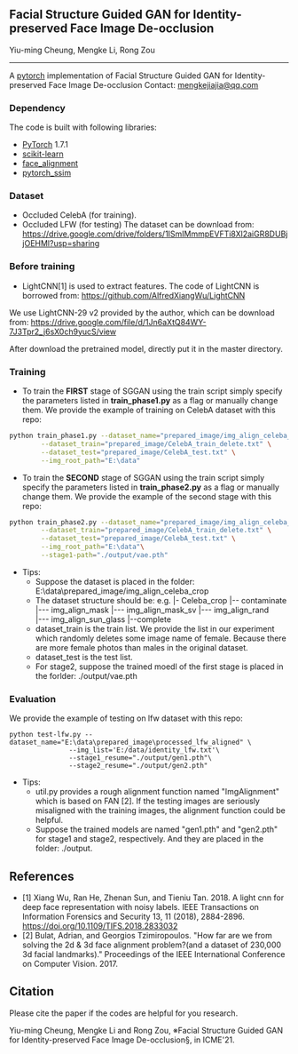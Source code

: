 ## Facial Structure Guided GAN for Identity-preserved Face Image De-occlusion
Yiu-ming Cheung, Mengke Li, Rong Zou
_________________
A [pytorch](http://pytorch.org/) implementation of Facial Structure Guided GAN for Identity-preserved Face Image De-occlusion
Contact: mengkejiajia@qq.com


### Dependency

The code is built with following libraries:

- [PyTorch](https://pytorch.org/) 1.7.1
- [scikit-learn](https://scikit-learn.org/stable/)
- [face_alignment](https://github.com/1adrianb/face-alignment)
- [pytorch_ssim](https://github.com/Po-Hsun-Su/pytorch-ssim/tree/master/pytorch_ssim)


### Dataset

- Occluded CelebA (for training).
- Occluded LFW (for testing) 
The dataset can be download from:
https://drive.google.com/drive/folders/1ISmIMmmpEVFTi8Xl2aiGR8DUBjjOEHMl?usp=sharing

### Before training

- LightCNN[1] is used to extract features. The code of LightCNN is borrowed from:
https://github.com/AlfredXiangWu/LightCNN

We use LightCNN-29 v2 provided by the author, which can be download from:
https://drive.google.com/file/d/1Jn6aXtQ84WY-7J3Tpr2_j6sX0ch9yucS/view

After download the pretrained model, directly put it in the master directory.

### Training 

- To train the **FIRST** stage of SGGAN using the train script simply specify the parameters listed in **train_phase1.py** as a flag or manually change them.
We provide the example of training on CelebA dataset with this repo:
```bash
python train_phase1.py --dataset_name="prepared_image/img_align_celeba_crop" \
		--dataset_train="prepared_image/CelebA_train_delete.txt" \
		--dataset_test="prepared_image/CelebA_test.txt" \
		--img_root_path="E:\data"
```


- To train the **SECOND** stage of SGGAN using the train script simply specify the parameters listed in **train_phase2.py** as a flag or manually change them.
We provide the example of the second stage with this repo:
```bash
python train_phase2.py --dataset_name="prepared_image/img_align_celeba_crop" \
		--dataset_train="prepared_image/CelebA_train_delete.txt" \
		--dataset_test="prepared_image/CelebA_test.txt" \
		--img_root_path="E:\data"\
		--stage1-path="./output/vae.pth"	
```

- Tips:
	- Suppose the dataset is placed in the folder: E:\data\prepared_image/img_align_celeba_crop
	- The dataset structure should be:
	e.g.
	|- Celeba_crop
	|-- contaminate
	|--- img_align_mask
	|---  img_align_mask_sv
	|---  img_align_rand	
	|---  img_align_sun_glass
	|--complete
	- dataset_train is the train list. We provide the list in our experiment which randomly deletes some image name of female. Because there are more female photos than males in the original dataset.
	- dataset_test is the test list. 
	- For stage2, suppose the trained moedl of the first stage is placed in the forlder: ./output/vae.pth
	
### Evaluation
We provide the example of testing on lfw dataset with this repo:
```
python test-lfw.py --dataset_name="E:\data\prepared_image\processed_lfw_aligned" \
			   --img_list='E:/data/identity_lfw.txt'\
			   --stage1_resume="./output/gen1.pth"\
			   --stage2_resume="./output/gen2.pth"
```

- Tips:
	- util.py provides a rough alignment function named "ImgAlignment" which is based on FAN [2]. If the testing images are seriously misaligned with the training images, the alignment function could be helpful.
	- Suppose the trained models are named "gen1.pth" and "gen2.pth" for stage1 and stage2, respectively. And they are placed in the folder: ./output.
		
## References
- [1] Xiang Wu, Ran He, Zhenan Sun, and Tieniu Tan. 2018. A light cnn for deep face representation with noisy labels. IEEE Transactions on Information Forensics and Security 13, 11 (2018), 2884-2896. https://doi.org/10.1109/TIFS.2018.2833032
- [2] Bulat, Adrian, and Georgios Tzimiropoulos. "How far are we from solving the 2d & 3d face alignment problem?(and a dataset of 230,000 3d facial landmarks)." Proceedings of the IEEE International Conference on Computer Vision. 2017.

## Citation

Please cite the paper if the codes are helpful for you research.

Yiu-ming Cheung, Mengke Li and Rong Zou, ※Facial Structure Guided GAN for Identity-preserved Face Image De-occlusion§, in ICME'21.
